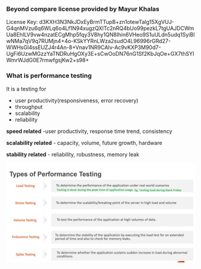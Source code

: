 ### Beyond compare license provided by Mayur Khalas

License Key: d3KXH3N3NkJDxEyBrmTTupB+zn1otewTalg15XgVUJ-G4qnMVzu6q6WLq6o4Lf1N94xugzQXlTc2nRQ4bUo99pezkL7tgUAJDCWmUa8EhILV9vw4nzatECgMhp5fqy3V8hy1QN8Ihin6VHeo9S1uULdn5udq1SyiBlwNMa7qV9q7RUMjn4+4o-KSkYYRnLWza2sudO4L96996rGRd27-WWHsGI4ssEUZJ4r4An-8+Vnav1NR9CAIv-Ac9vKXP3M90d7-UgFi6UzwMGzzYaTNDRuHgOXy3E+sCwOoDN76nG1Sf2KbJqOe+GX7thSYIWmrWJdG0E7rmwfgsjKw2+s98+

### What is performance testing

It is a testing for

- user productivity(responsiveness, error recovery)
- throughput
- scalability
- reliability

**speed related** -user productivity, response time trend, consistency

**scalability related** - capacity, volume, future growth, hardware

**stability related** - reliability, robustness, memory leak

![typesOfPerformanceTesting]

<!-- links and images -->

[typesOfPerformanceTesting]: QuickNotesImages/TypesOfPerformanceTesting.JPG
